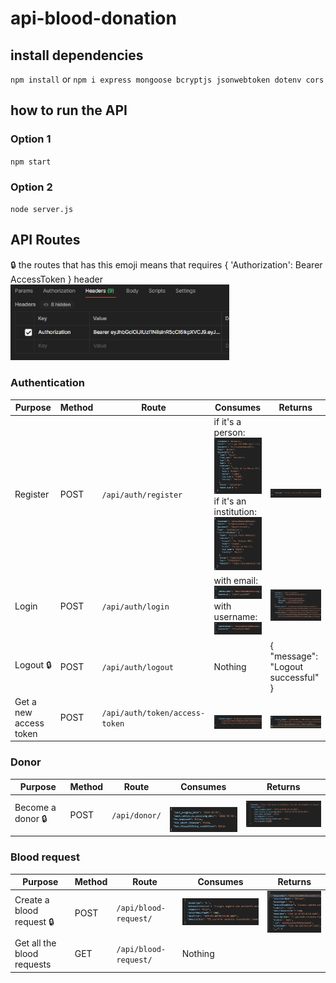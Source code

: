 # api-blood-donation

## install dependencies
`npm install` or `npm i express mongoose bcryptjs jsonwebtoken dotenv cors`

## how to run the API
### Option 1
`npm start`

### Option 2
`node server.js`

## API Routes
🔒 the routes that has this emoji means that requires { 'Authorization': Bearer AccessToken } header
<br><img src="imagesforreadme/img_6.png"  width="350"/><br>
### Authentication
| Purpose                | Method | Route                          | Consumes                                                                                                                                                     | Returns                                                      |
|------------------------|--------|--------------------------------|--------------------------------------------------------------------------------------------------------------------------------------------------------------|--------------------------------------------------------------|
| Register               | POST   | `/api/auth/register`           | if it's a person:<br><img src="imagesforreadme/img.png"  width="200"/><br>if it's an institution:<br><img src="imagesforreadme/img_2.png"  width="200"/><br> | <img src="imagesforreadme/img_1.png"  width="300"/><br>      |
| Login                  | POST   | `/api/auth/login`              | with email:<br><img src="imagesforreadme/img_3.png"  width="200"/><br>with username:<br><img src="imagesforreadme/img_5.png"  width="200"/>                  | <img src="imagesforreadme/img_4.png"  width="300"/>          |
| Logout 🔒              | POST   | `/api/auth/logout`             | Nothing                                                                                                                                                      | { "message": "Logout successful" }                           |
| Get a new access token | POST   | `/api/auth/token/access-token` | <br><img src="imagesforreadme/img_9.png"  width="250"/><br>                                                                                                  | <br><img src="imagesforreadme/img_10.png"  width="300"/><br> | 

### Donor
| Purpose           | Method | Route         | Consumes                                                    | Returns                                             |
|-------------------|--------|---------------|-------------------------------------------------------------|-----------------------------------------------------|
| Become a donor 🔒 | POST   | `/api/donor/` | <br><img src="imagesforreadme/img_7.png"  width="200"/><br> | <img src="imagesforreadme/img_8.png"  width="300"/> |

### Blood request
| Purpose                    | Method | Route                 | Consumes                                             | Returns                                              |
|----------------------------|--------|-----------------------|------------------------------------------------------|------------------------------------------------------|
| Create a blood request 🔒  | POST   | `/api/blood-request/` | <img src="imagesforreadme/img_11.png"  width="300"/> | <img src="imagesforreadme/img_12.png"  width="200"/> |
| Get all the blood requests | GET    | `/api/blood-request/`   | Nothing                                              | |